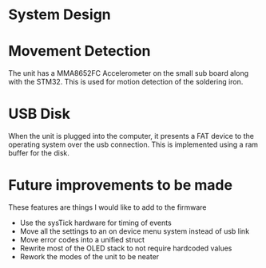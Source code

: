 # System Design

# Movement Detection
The unit has a MMA8652FC Accelerometer on the small sub board along with the STM32.
This is used for motion detection of the soldering iron.

# USB Disk
When the unit is plugged into the computer, it presents a FAT device to the operating system over the usb connection.
This is implemented using a ram buffer for the disk.




# Future improvements to be made
These features are things I would like to add to the firmware

* Use the sysTick hardware for timing of events
* Move all the settings to an on device menu system instead of usb link
* Move error codes into a unified struct
* Rewrite most of the OLED stack to not require hardcoded values
* Rework the modes of the unit to be neater
